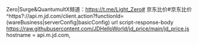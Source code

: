 Zero|Surge&QuantumultX频道：https://t.me/Light_Zero# 京东比价#京东比价^https?://api\.m\.jd\.com/client\.action\?functionId=(wareBusiness|serverConfig|basicConfig) url script-response-body https://raw.githubusercontent.com/JDHelloWorld/jd_price/main/jd_price.js
hostname = api.m.jd.com,
